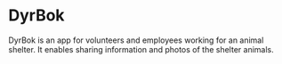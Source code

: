 # DyrBok
DyrBok is an app for volunteers and employees working for an animal shelter. It enables sharing information and photos of the shelter animals.

